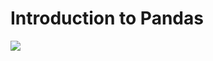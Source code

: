 # Introduction to Pandas
![](https://pandao.github.io/editor.md/images/logos/editormd-logo-180x180.png)
